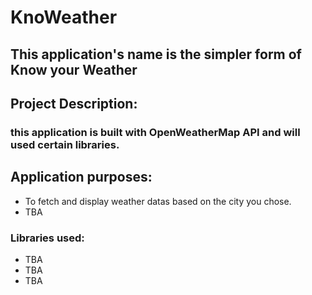 #  KnoWeather
## This application's name is the simpler form of Know your Weather


## Project Description:
### this application is built with OpenWeatherMap API and will used certain libraries. 


## Application purposes:

- To fetch and display weather datas based on the city you chose. 
- TBA

### Libraries used:

- TBA
- TBA
- TBA



